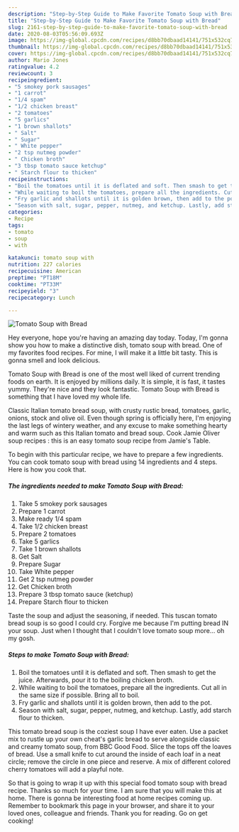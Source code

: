 ```yaml
---
description: "Step-by-Step Guide to Make Favorite Tomato Soup with Bread"
title: "Step-by-Step Guide to Make Favorite Tomato Soup with Bread"
slug: 2161-step-by-step-guide-to-make-favorite-tomato-soup-with-bread
date: 2020-08-03T05:56:09.693Z
image: https://img-global.cpcdn.com/recipes/d8bb70dbaad14141/751x532cq70/tomato-soup-with-bread-recipe-main-photo.jpg
thumbnail: https://img-global.cpcdn.com/recipes/d8bb70dbaad14141/751x532cq70/tomato-soup-with-bread-recipe-main-photo.jpg
cover: https://img-global.cpcdn.com/recipes/d8bb70dbaad14141/751x532cq70/tomato-soup-with-bread-recipe-main-photo.jpg
author: Mario Jones
ratingvalue: 4.2
reviewcount: 3
recipeingredient:
- "5 smokey pork sausages"
- "1 carrot"
- "1/4 spam"
- "1/2 chicken breast"
- "2 tomatoes"
- "5 garlics"
- "1 brown shallots"
- " Salt"
- " Sugar"
- " White pepper"
- "2 tsp nutmeg powder"
- " Chicken broth"
- "3 tbsp tomato sauce ketchup"
- " Starch flour to thicken"
recipeinstructions:
- "Boil the tomatoes until it is deflated and soft. Then smash to get the juice. Afterwards, pour it to the boiling chicken broth."
- "While waiting to boil the tomatoes, prepare all the ingredients. Cut all in the same size if possible. Bring all to boil."
- "Fry garlic and shallots until it is golden brown, then add to the pot."
- "Season with salt, sugar, pepper, nutmeg, and ketchup. Lastly, add starch flour to thicken."
categories:
- Recipe
tags:
- tomato
- soup
- with

katakunci: tomato soup with 
nutrition: 227 calories
recipecuisine: American
preptime: "PT18M"
cooktime: "PT33M"
recipeyield: "3"
recipecategory: Lunch

---
```



![Tomato Soup with Bread](https://img-global.cpcdn.com/recipes/d8bb70dbaad14141/751x532cq70/tomato-soup-with-bread-recipe-main-photo.jpg)

Hey everyone, hope you're having an amazing day today. Today, I'm gonna show you how to make a distinctive dish, tomato soup with bread. One of my favorites food recipes. For mine, I will make it a little bit tasty. This is gonna smell and look delicious.

Tomato Soup with Bread is one of the most well liked of current trending foods on earth. It is enjoyed by millions daily. It is simple, it is fast, it tastes yummy. They're nice and they look fantastic. Tomato Soup with Bread is something that I have loved my whole life.

Classic Italian tomato bread soup, with crusty rustic bread, tomatoes, garlic, onions, stock and olive oil. Even though spring is officially here, I&#39;m enjoying the last legs of wintery weather, and any excuse to make something hearty and warm such as this Italian tomato and bread soup. Cook Jamie Oliver soup recipes : this is an easy tomato soup recipe from Jamie&#39;s Table.


To begin with this particular recipe, we have to prepare a few ingredients. You can cook tomato soup with bread using 14 ingredients and 4 steps. Here is how you cook that.

<!--inarticleads1-->

##### The ingredients needed to make Tomato Soup with Bread:

1. Take 5 smokey pork sausages
1. Prepare 1 carrot
1. Make ready 1/4 spam
1. Take 1/2 chicken breast
1. Prepare 2 tomatoes
1. Take 5 garlics
1. Take 1 brown shallots
1. Get  Salt
1. Prepare  Sugar
1. Take  White pepper
1. Get 2 tsp nutmeg powder
1. Get  Chicken broth
1. Prepare 3 tbsp tomato sauce (ketchup)
1. Prepare  Starch flour to thicken


Taste the soup and adjust the seasoning, if needed. This tuscan tomato bread soup is so good I could cry. Forgive me because I&#39;m putting bread IN your soup. Just when I thought that I couldn&#39;t love tomato soup more… oh my gosh. 

<!--inarticleads2-->

##### Steps to make Tomato Soup with Bread:

1. Boil the tomatoes until it is deflated and soft. Then smash to get the juice. Afterwards, pour it to the boiling chicken broth.
1. While waiting to boil the tomatoes, prepare all the ingredients. Cut all in the same size if possible. Bring all to boil.
1. Fry garlic and shallots until it is golden brown, then add to the pot.
1. Season with salt, sugar, pepper, nutmeg, and ketchup. Lastly, add starch flour to thicken.


This tomato bread soup is the coziest soup I have ever eaten. Use a packet mix to rustle up your own cheat&#39;s garlic bread to serve alongside classic and creamy tomato soup, from BBC Good Food. Slice the tops off the loaves of bread. Use a small knife to cut around the inside of each loaf in a neat circle; remove the circle in one piece and reserve. A mix of different colored cherry tomatoes will add a playful note. 

So that is going to wrap it up with this special food tomato soup with bread recipe. Thanks so much for your time. I am sure that you will make this at home. There is gonna be interesting food at home recipes coming up. Remember to bookmark this page in your browser, and share it to your loved ones, colleague and friends. Thank you for reading. Go on get cooking!
